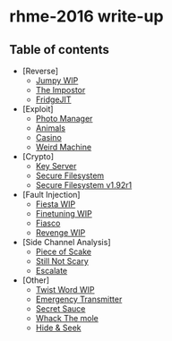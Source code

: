 # rhme-2016 write-up

## Table of contents
 * [Reverse]
   * [Jumpy WIP](Jumpy.md)
   * [The Impostor](TheImpostor.md)
   * [FridgeJIT](FridgeJIT.md)
 * [Exploit]
   * [Photo Manager](PhotoManager.md)
   * [Animals](Animals.md)
   * [Casino](Casino.md)
   * [Weird Machine](WeirdMachine.md)
 * [Crypto]
   * [Key Server](KeyServer.md)
   * [Secure Filesystem](SecureFilesystem.md)
   * [Secure Filesystem v1.92r1](SecureFilesystemV1_92r1.md)
 * [Fault Injection]
   * [Fiesta WIP](Fiesta.md)
   * [Finetuning WIP](Finetuning.md)
   * [Fiasco](Fiasco.md)
   * [Revenge WIP](Revenge.md)
 * [Side Channel Analysis]
   * [Piece of Scake](PieceofSCAke.md)
   * [Still Not Scary](StillNotScary.md)
   * [Escalate](Escalate.md)
 * [Other]
   * [Twist Word WIP](Twistword.md)
   * [Emergency Transmitter](EmergencyTransmitter.md)
   * [Secret Sauce](SecretSauce.md)
   * [Whack The mole](WhackTheMole.md)
   * [Hide & Seek](HideAndSeek.md)
